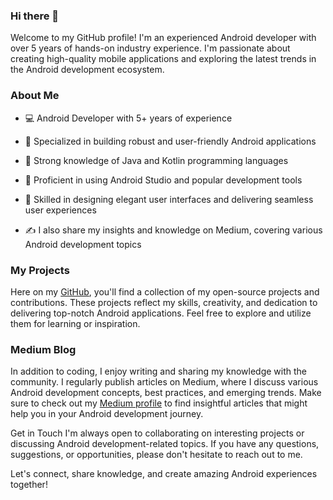 ### Hi there 👋
Welcome to my GitHub profile! I'm an experienced Android developer with over 5 years of hands-on industry experience. I'm passionate about creating high-quality mobile applications and exploring the latest trends in the Android development ecosystem.

### About Me

- 💻 Android Developer with 5+ years of experience

- 📱 Specialized in building robust and user-friendly Android applications

- 🌟 Strong knowledge of Java and Kotlin programming languages

- 🚀 Proficient in using Android Studio and popular development tools

- 🎨 Skilled in designing elegant user interfaces and delivering seamless user experiences

- ✍️ I also share my insights and knowledge on Medium, covering various Android development topics

### My Projects
Here on my [GitHub](https://github.com/zeshansahi?tab=repositories), you'll find a collection of my open-source projects and contributions. These projects reflect my skills, creativity, and dedication to delivering top-notch Android applications. Feel free to explore and utilize them for learning or inspiration.

### Medium Blog
In addition to coding, I enjoy writing and sharing my knowledge with the community. I regularly publish articles on Medium, where I discuss various Android development concepts, best practices, and emerging trends. Make sure to check out my [Medium profile](https://medium.com/@zeshansahi4u) to find insightful articles that might help you in your Android development journey.

Get in Touch
I'm always open to collaborating on interesting projects or discussing Android development-related topics. If you have any questions, suggestions, or opportunities, please don't hesitate to reach out to me.

Let's connect, share knowledge, and create amazing Android experiences together!
